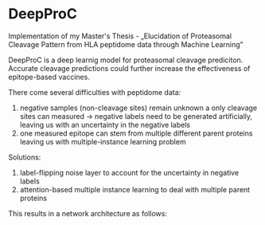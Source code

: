 # DeepProC
Implementation of my Master's Thesis - „Elucidation of Proteasomal Cleavage Pattern from HLA peptidome data through Machine Learning”

DeepProC is a deep learnig model for proteasomal cleavage prediciton. Accurate cleavage predictions could further increase the effectiveness of epitope-based vaccines. 

There come several difficulties with peptidome data:
1) negative samples (non-cleavage sites) remain unknown a only cleavage sites can measured -> negative labels need to be generated artificially, leaving us with an uncertainty in the negative labels
2) one measured epitope can stem from multiple different parent proteins leaving us with multiple-instance learning problem 

Solutions:
1) label-flipping noise layer to account for the uncertainty in
negative labels
2) attention-based multiple instance learning to deal with multiple
parent proteins

This results in a network architecture as follows:

